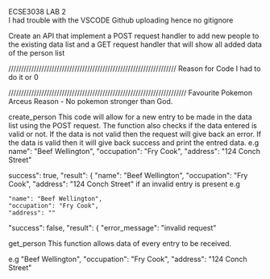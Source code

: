 ECSE3038 LAB 2  
I had trouble with the VSCODE Github uploading hence no gitignore

Create an API that implement a POST request handler to add new people to the existing data list and a 
GET request handler that will show all added data of the person list


//////////////////////////////////////////////////////////////////
Reason for Code 
I had to do it or 0


//////////////////////////////////////////////////////////////////////
Favourite Pokemon 
Arceus 
Reason - No pokemon stronger than God.  


create_person 
This code will allow for a new entry to be made in the data list using the POST request. 
The function also checks if the data entered is valid or not. 
If the data is not valid then the request will give back an error. 
If the data is valid then it will give back success and print the entred data. 
e.g 
name": "Beef Wellington",
	"occupation": "Fry Cook",
	"address": "124 Conch Street" 

 success": true,
	"result": {
		"name": "Beef Wellington",
		"occupation": "Fry Cook",
		"address": "124 Conch Street" 
  if an invalid entry is present e.g

  	"name": "Beef Wellington",
	"occupation": "Fry Cook",
	"address": "" 

 "success": false,
"result": {
"error_message": "invalid request"

get_person 
This function allows data of every entry to be received.  

e.g 
"Beef Wellington",
"occupation": "Fry Cook",
"address": "124 Conch Street" 


